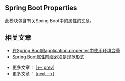 ## Spring Boot Properties

此模块包含有关Spring Boot中的属性的文章。

## 相关文章

+ [在Spring Boot的application.properties中使用环境变量](https://tu-yucheng.github.io/springboot/2023/05/12/spring-boot-properties-env-variables.html)
+ [Spring Boot属性前缀必须是规范形式](http://tu-yucheng.github.io/springboot/2023/06/01/spring-boot-properties-canonical-form.html)

- 更多文章： [[<-- prev]](../spring-boot-properties-3/README.md)
- 更多文章： [[next -->]](../spring-boot-properties-migrator-demo/README.md)
